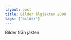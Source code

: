 ```yaml
---
layout: post
title: Bilder älgjakten 2009
tags: ["bilder"]
---
```

Bilder från jakten
<!--more-->

<img src="/assets/images/jakt-2009/Jakt 006.jpg" alt="" class="img" style="" /> 
<img src="/assets/images/jakt-2009/Jakt 008.jpg" alt="" class="img" style="" /> 
<img src="/assets/images/jakt-2009/Jakt 009.jpg" alt="" class="img" style="" /> 
<img src="/assets/images/jakt-2009/Jakt 011.jpg" alt="" class="img" style="" /> 
<img src="/assets/images/jakt-2009/Jakt 013.jpg" alt="" class="img" style="" /> 
<img src="/assets/images/jakt-2009/Jakt 016.jpg" alt="" class="img" style="" /> 
<img src="/assets/images/jakt-2009/Jakt 018.jpg" alt="" class="img" style="" /> 
<img src="/assets/images/jakt-2009/Jakt 022.jpg" alt="" class="img" style="" /> 
<img src="/assets/images/jakt-2009/Jakt 035.jpg" alt="" class="img" style="" /> 
<img src="/assets/images/jakt-2009/Jakt 037.jpg" alt="" class="img" style="" /> 
<img src="/assets/images/jakt-2009/Jakt 040.jpg" alt="" class="img" style="" /> 
<img src="/assets/images/jakt-2009/Jakt 046.jpg" alt="" class="img" style="" /> 
<img src="/assets/images/jakt-2009/Jakt 047.jpg" alt="" class="img" style="" /> 
<img src="/assets/images/jakt-2009/Jakt 051.jpg" alt="" class="img" style="" /> 
<img src="/assets/images/jakt-2009/Jakt 052.jpg" alt="" class="img" style="" /> 
<img src="/assets/images/jakt-2009/Jakt2 (2).jpg" alt="" class="img" style="" /> 
<img src="/assets/images/jakt-2009/Jakt2 (3).jpg" alt="" class="img" style="" /> 
<img src="/assets/images/jakt-2009/Jakt2.jpg" alt="" class="img" style="" /> 
